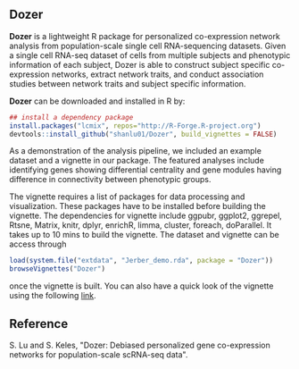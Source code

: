 ## Dozer
**Dozer** is a lightweight R package for personalized co-expression network analysis from population-scale single cell RNA-sequencing datasets. Given a single cell RNA-seq dataset of cells from multiple subjects and phenotypic information of each subject, Dozer is able to construct subject specific co-expression networks, extract network traits, and conduct association studies between network traits and subject specific information.

**Dozer** can be downloaded and installed in R by: 

```r
## install a dependency package
install.packages("lcmix", repos="http://R-Forge.R-project.org")
devtools::install_github("shanlu01/Dozer", build_vignettes = FALSE)
```
As a demonstration of the analysis pipeline, we included an example dataset and a vignette in our package. The featured analyses include identifying genes showing differential centrality and gene modules having difference in connectivity between phenotypic groups.

The vignette requires a list of packages for data processing and visualization. These packages have to be installed before building the vignette.
The dependencies for vignette include ggpubr, ggplot2, ggrepel, Rtsne, Matrix, knitr, dplyr, enrichR, limma, cluster, foreach, doParallel. It takes up to 10 mins to build the vignette. The dataset and vignette can be access through
```r
load(system.file("extdata", "Jerber_demo.rda", package = "Dozer"))
browseVignettes("Dozer")
```
once the vignette is built. You can also have a quick look of the vignette using the following [link](https://htmlpreview.github.io/?https://github.com/shanlu01/Dozer/blob/main/vignettes/introduction.html).

## Reference
S. Lu and S. Keles, "Dozer: Debiased personalized gene co-expression networks for population-scale scRNA-seq data".
